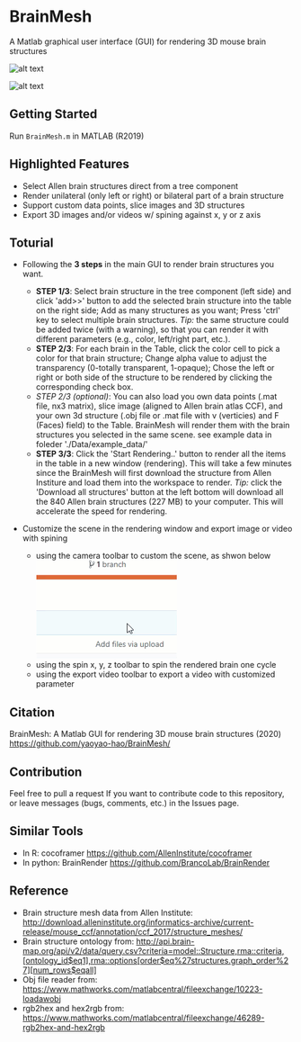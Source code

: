 # BrainMesh

A Matlab graphical user interface (GUI) for rendering 3D mouse brain structures

![alt text](https://github.com/yaoyao-hao/BrainMesh/blob/master/docs/media/maingu.png)

![alt text](https://github.com/yaoyao-hao/BrainMesh/blob/master/docs/media/spn.gif)

## Getting Started
Run ```BrainMesh.m``` in MATLAB (R2019)
## Highlighted Features
* Select Allen brain structures direct from a tree component
* Render unilateral (only left or right) or bilateral part of a brain structure
* Support custom data points, slice images and 3D structures
* Export 3D images and/or videos w/ spining against x, y or z axis
## Toturial
* Following the **3 steps** in the main GUI to render brain structures you want.

  - **STEP 1/3**: Select brain structure in the tree component (left side) and click 'add>>' button to add the selected brain structure into the table on the right side; Add as many structures as you want; Press 'ctrl' key to select multiple brain structures. *Tip:* the same structure could be added twice (with a warning), so that you can render it with different parameters (e.g., color, left/right part, etc.).
  - **STEP 2/3**: For each brain in the Table, click the color cell to pick a color for that brain structure; Change alpha value to adjust the transparency (0-totally transparent, 1-opaque); Chose the left or right or both side of the structure to be rendered by clicking the corresponding check box.
  - *STEP 2/3 (optional)*: You can also load you own data points (.mat file, nx3 matrix), slice image (aligned to Allen brain atlas CCF), and your own 3d structure (.obj file or .mat file with v (verticies) and F (Faces) field) to the Table. BrainMesh will render them with the brain structures you selected in the same scene. see example data in foleder './Data/example_data/'
  - **STEP 3/3**: Click the 'Start Rendering..' button to render all the items in the table in a new window (rendering). This will take a few minutes since the BrainMesh will first download the structure from Allen Institure and load them into the workspace to render. *Tip:* click the 'Download all structures' button at the left bottom will download all the 840 Allen brain structures (227 MB) to your computer. This will accelerate the speed for rendering.
  
* Customize the scene in the rendering window and export image or video with spining
  - using the camera toolbar to custom the scene, as shwon below
![alt text](https://github.com/yaoyao-hao/BrainMesh/blob/master/2020-02-03_17-37-59.gif)
  - using the spin x, y, z toolbar to spin the rendered brain one cycle
  - using the export video toolbar to export a video with customized parameter

## Citation
BrainMesh: A Matlab GUI for rendering 3D mouse brain structures (2020) https://github.com/yaoyao-hao/BrainMesh/
## Contribution
Feel free to pull a request If you want to contribute code to this repository, or leave messages (bugs, comments, etc.) in the Issues page.
## Similar Tools
* In R: cocoframer https://github.com/AllenInstitute/cocoframer
* In python: BrainRender https://github.com/BrancoLab/BrainRender
## Reference
* Brain structure mesh data from Allen Institute: http://download.alleninstitute.org/informatics-archive/current-release/mouse_ccf/annotation/ccf_2017/structure_meshes/
* Brain structure ontology from: http://api.brain-map.org/api/v2/data/query.csv?criteria=model::Structure,rma::criteria,[ontology_id$eq1],rma::options[order$eq%27structures.graph_order%27][num_rows$eqall]
* Obj file reader from: https://www.mathworks.com/matlabcentral/fileexchange/10223-loadawobj 
* rgb2hex and hex2rgb from: https://www.mathworks.com/matlabcentral/fileexchange/46289-rgb2hex-and-hex2rgb
